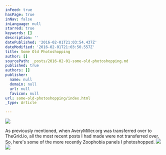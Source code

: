 ```yaml
---
inFeed: true
hasPage: true
inNav: false
inLanguage: null
starred: true
keywords: []
description: ''
datePublished: '2016-02-01T21:03:54.437Z'
dateModified: '2016-02-01T21:03:50.557Z'
title: Some Old Photoshopping
author: []
sourcePath: _posts/2016-02-01-some-old-photoshopping.md
published: true
authors: []
publisher:
  name: null
  domain: null
  url: null
  favicon: null
url: some-old-photoshopping/index.html
_type: Article

---
```

![](https://the-grid-user-content.s3-us-west-2.amazonaws.com/5a97055b-555b-4b29-b962-6e514fd747b1.gif)

As previously mentioned, when AveryMiller.org was transferred over to TheGrid.io, all the most recent posts I had made were not transferred over. So, here's some of the more recently Zoophobia panels I photoshopped.
![](https://the-grid-user-content.s3-us-west-2.amazonaws.com/16ba7e07-6fc0-4be7-bb6d-a467783d7300.gif)
![](https://s3-us-west-2.amazonaws.com/the-grid-img/p/11ac1fc674726803f9b8392b4187dfe1dda60515.gif)